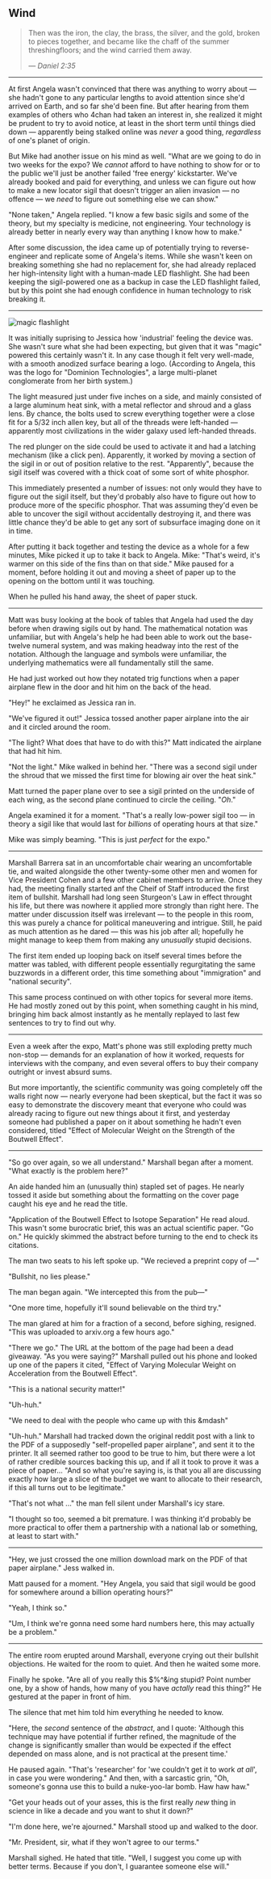Wind
----

> Then was the iron, the clay, the brass, the silver, and the gold, broken to pieces together, and became like the chaff of the summer threshingfloors; and the wind carried them away.
> 
> _&mdash; Daniel 2:35_

--------

At first Angela wasn't convinced that there was anything to worry about &mdash; she hadn't gone to any particular lengths to avoid attention since she'd arrived on Earth, and so far she'd been fine.
But after hearing from them examples of others who 4chan had taken an interest in, she realized it might be prudent to try to avoid notice, at least in the short term until things died down &mdash; apparently being stalked online was _never_ a good thing, _regardless_ of one's planet of origin.

But Mike had another issue on his mind as well.
"What are we going to do in two weeks for the expo?
We _cannot_ afford to have nothing to show for or to the public we'll just be another failed 'free energy' kickstarter.
We've already booked and paid for everything, and unless we can figure out how to make a new locator sigil that doesn't trigger an alien invasion &mdash; no offence &mdash; we _need_ to figure out something else we can show."

"None taken," Angela replied.
"I know a few basic sigils and some of the theory, but my specialty is medicine, not engineering.
Your technology is already better in nearly every way than anything I know how to make."

After some discussion, the idea came up of potentially trying to reverse-engineer and replicate some of Angela's items.
While she wasn't keen on breaking something she had no replacement for, she had already replaced her high-intensity light with a human-made LED flashlight.
She had been keeping the sigil-powered one as a backup in case the LED flashlight failed, but by this point she had enough confidence in human technology to risk breaking it.


--------

![magic flashlight](https://i.imgur.com/Vw0RKkc.png)
<!-- Credit to CTMGame for designing the logo on the side -->

It was initially suprising to Jessica how 'industrial' feeling the device was.
She wasn't sure what she had been expecting, but given that it was "magic" powered this certainly wasn't it.
In any case though it felt very well-made, with a smooth anodized surface bearing a logo.
(According to Angela, this was the logo for "Dominion Technologies", a large multi-planet conglomerate from her birth system.)

The light measured just under five inches on a side, and mainly consisted of a large aluminum heat sink, with a metal reflector and shroud and a glass lens.
By chance, the bolts used to screw everything together were a close fit for a 5/32 inch allen key, but all of the threads were left-handed &mdash; apparently most civilizations in the wider galaxy used left-handed threads.

The red plunger on the side could be used to activate it and had a latching mechanism (like a click pen).
Apparently, it worked by moving a section of the sigil in or out of position relative to the rest.
"Apparently", because the sigil itself was covered with a thick coat of some sort of white phosphor.

This immediately presented a number of issues: not only would they have to figure out the sigil itself, but they'd probably also have to figure out how to produce more of the specific phosphor.
That was assuming they'd even be able to uncover the sigil without accidentally destroying it, and there was little chance they'd be able to get any sort of subsurface imaging done on it in time.

After putting it back together and testing the device as a whole for a few minutes, Mike picked it up to take it back to Angela.
Mike: "That's weird, it's warmer on this side of the fins than on that side."
Mike paused for a moment, before holding it out and moving a sheet of paper up to the opening on the bottom until it was touching.

When he pulled his hand away, the sheet of paper stuck.

--------

Matt was busy looking at the book of tables that Angela had used the day before when drawing sigils out by hand.
The mathematical notation was unfamiliar, but with Angela's help he had been able to work out the base-twelve numeral system, and was making headway into the rest of the notation.
Although the language and symbols were unfamiliar, the underlying mathematics were all fundamentally still the same.

He had just worked out how they notated trig functions when a paper airplane flew in the door and hit him on the back of the head.

"Hey!" he exclaimed as Jessica ran in.

"We've figured it out!"
Jessica tossed another paper airplane into the air and it circled around the room.

"The light?
What does that have to do with this?"
Matt indicated the airplane that had hit him.

"Not the light." 
Mike walked in behind her.
"There was a second sigil under the shroud that we missed the first time for blowing air over the heat sink."

Matt turned the paper plane over to see a sigil printed on the underside of each wing, as the second plane continued to circle the ceiling.
"_Oh_."

Angela examined it for a moment.
"That's a really low-power sigil too &mdash; in theory a sigil like that would last for _billions_ of operating hours at that size."

Mike was simply beaming. "This is just _perfect_ for the expo."

--------

Marshall Barrera sat in an uncomfortable chair wearing an uncomfortable tie, and waited alongside the other twenty-some other men and women for Vice President Cohen and a few other cabinet members to arrive.
Once they had, the meeting finally started anf the Cheif of Staff introduced the first item of bullshit.
Marshall had long seen Sturgeon's Law in effect throught his life, but there was nowhere it applied more strongly than right here.
The matter under discussion itself was irrelevant &mdash; to the people in this room, this was purely a chance for political maneuvering and intrigue.
Still, he paid as much attention as he dared &mdash; this was his job after all; hopefully he might manage to keep them from making any _unusually_ stupid decisions.

The first item ended up looping back on itself several times before the matter was tabled, with different people essentially regurgitating the same buzzwords in a different order, this time something about "immigration" and "national security".

This same process continued on with other topics for several more items.
He had mostly zoned out by this point, when something caught in his mind, bringing him back almost instantly as he mentally replayed to last few sentences to try to find out why.

--------

Even a week after the expo, Matt's phone was still exploding pretty much non-stop &mdash; demands for an explanation of how it worked, requests for interviews with the company, and even several offers to buy their company outright or invest absurd sums.

But more importantly, the scientific community was going completely off the walls right now &mdash; nearly everyone had been skeptical, but the fact it was so easy to demonstrate the discovery meant that everyone who could was already racing to figure out new things about it first, and yesterday someone had published a paper on it about something he hadn't even considered, titled "Effect of Molecular Weight on the Strength of the Boutwell Effect".

--------

"So go over again, so we all understand."
Marshall began after a moment.
"What exactly is the problem here?"

An aide handed him an (unusually thin) stapled set of pages.
He nearly tossed it aside but something about the formatting on the cover page caught his eye and he read the title.

"Application of the Boutwell Effect to Isotope Separation" He read aloud.
This wasn't some burocratic brief, this was an actual scientific paper.
"Go on." He quickly skimmed the abstract before turning to the end to check its citations.

The man two seats to his left spoke up.
"We recieved a preprint copy of &mdash;"

"Bullshit, no lies please."

The man began again.
"We intercepted this from the pub&mdash;"

"One more time, hopefully it'll sound believable on the third try."

The man glared at him for a fraction of a second, before sighing, resigned.
"This was uploaded to arxiv.org a few hours ago."

"There we go."
The URL at the bottom of the page had been a dead giveaway.
"As you were saying?"
Marshall pulled out his phone and looked up one of the papers it cited, "Effect of Varying Molecular Weight on Acceleration from the Boutwell Effect".

"This is a national security matter!"

"Uh-huh."

"We need to deal with the people who came up with this &mdash"

"Uh-huh."
Marshall had tracked down the original reddit post with a link to the PDF of a supposedly "self-propelled paper airplane", and sent it to the printer.
It all seemed rather too good to be true to him, but there were a lot of rather credible sources backing this up, and if all it took to prove it was a piece of paper...
"And so what you're saying is, is that you all are discussing exactly how large a slice of the budget we want to allocate to their research, if this all turns out to be legitimate."

"That's not what ..." the man fell silent under Marshall's icy stare.

"I thought so too, seemed a bit premature.
I was thinking it'd probably be more practical to offer them a partnership with a national lab or something, at least to start with."

--------

"Hey, we just crossed the one million download mark on the PDF of that paper airplane." Jess walked in.

Matt paused for a moment.
"Hey Angela, you said that sigil would be good for somewhere around a billion operating hours?"

"Yeah, I think so."

"Um, I think we're gonna need some hard numbers here, this may actually be a problem."

--------

The entire room erupted around Marshall, everyone crying out their bullshit objections.
He waited for the room to quiet.
And then he waited some more.

Finally he spoke.
"Are all of you really this $%^&ing stupid?
Point number one, by a show of hands, how many of you have _actally_ read this thing?"
He gestured at the paper in front of him.

The silence that met him told him everything he needed to know.

"Here, the _second_ sentence of the _abstract_, and I quote: 
'Although this technique may have potential if further refined, the magnitude of the change is significantly smaller than would be expected if the effect depended on mass alone, and is not practical at the present time.'

He paused again. 
"That's 'researcher' for 'we couldn't get it to work _at all_', in case you were wondering."
And then, with a sarcastic grin, "Oh, someone's gonna use this to build a nuke-yoo-lar bomb. Haw haw haw."

"Get your heads out of your asses, this is the first really _new_ thing in science in like a decade and you want to shut it down?"

"I'm done here, we're ajourned." Marshall stood up and walked to the door.

"Mr. President, sir, what if they won't agree to our terms."

Marshall sighed. He hated that title.
"Well, I suggest you come up with better terms.
Because if you don't, I guarantee someone else will."

